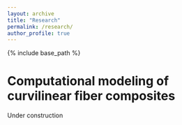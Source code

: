 ```yaml
---
layout: archive
title: "Research"
permalink: /research/
author_profile: true
---
```


{% include base_path %}

Computational modeling of curvilinear fiber composites
=====
Under construction
